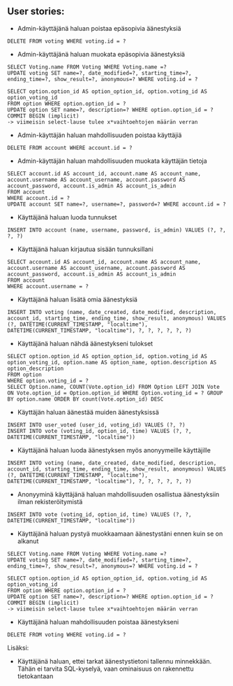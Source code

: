 ## User stories:

- Admin-käyttäjänä haluan poistaa epäsopivia äänestyksiä

```
DELETE FROM voting WHERE voting.id = ?

```


- Admin-käyttäjänä haluan muokata epäsopivia äänestyksiä

```
SELECT Voting.name FROM Voting WHERE Voting.name =?
UPDATE voting SET name=?, date_modified=?, starting_time=?, ending_time=?, show_result=?, anonymous=? WHERE voting.id = ?

SELECT option.option_id AS option_option_id, option.voting_id AS option_voting_id 
FROM option WHERE option.option_id = ?
UPDATE option SET name=?, description=? WHERE option.option_id = ?
COMMIT BEGIN (implicit)
-> viimeisin select-lause tulee x*vaihtoehtojen määrän verran
```

- Admin-käyttäjän haluan mahdollisuuden poistaa käyttäjiä

```
DELETE FROM account WHERE account.id = ?
```


- Admin-käyttäjän haluan mahdollisuuden muokata käyttäjän tietoja

```
SELECT account.id AS account_id, account.name AS account_name, account.username AS account_username, account.password AS account_password, account.is_admin AS account_is_admin 
FROM account 
WHERE account.id = ?
UPDATE account SET name=?, username=?, password=? WHERE account.id = ?

```

- Käyttäjänä haluan luoda tunnukset

```
INSERT INTO account (name, username, password, is_admin) VALUES (?, ?, ?, ?)

```

- Käyttäjänä haluan kirjautua sisään tunnuksillani

```
SELECT account.id AS account_id, account.name AS account_name, account.username AS account_username, account.password AS account_password, account.is_admin AS account_is_admin 
FROM account 
WHERE account.username = ?

```

- Käyttäjänä haluan lisätä omia äänestyksiä

```
INSERT INTO voting (name, date_created, date_modified, description, account_id, starting_time, ending_time, show_result, anonymous) VALUES (?, DATETIME(CURRENT_TIMESTAMP, "localtime"), DATETIME(CURRENT_TIMESTAMP, "localtime"), ?, ?, ?, ?, ?, ?)

```

- Käyttäjänä haluan nähdä äänestykseni tulokset

```
SELECT option.option_id AS option_option_id, option.voting_id AS option_voting_id, option.name AS option_name, option.description AS option_description 
FROM option 
WHERE option.voting_id = ?
SELECT Option.name, COUNT(Vote.option_id) FROM Option LEFT JOIN Vote ON Vote.option_id = Option.option_id WHERE Option.voting_id = ? GROUP BY option.name ORDER BY count(Vote.option_id) DESC

```


- Käyttäjän haluan äänestää muiden äänestyksissä

```
INSERT INTO user_voted (user_id, voting_id) VALUES (?, ?)
INSERT INTO vote (voting_id, option_id, time) VALUES (?, ?, DATETIME(CURRENT_TIMESTAMP, "localtime"))
```

- Käyttäjänä haluan luoda äänestyksen myös anonyymeille käyttäjille

```
INSERT INTO voting (name, date_created, date_modified, description, account_id, starting_time, ending_time, show_result, anonymous) VALUES (?, DATETIME(CURRENT_TIMESTAMP, "localtime"), DATETIME(CURRENT_TIMESTAMP, "localtime"), ?, ?, ?, ?, ?, ?)
```

- Anonyyminä käyttäjänä haluan mahdollisuuden osallistua äänestyksiin ilman rekisteröitymistä

```
INSERT INTO vote (voting_id, option_id, time) VALUES (?, ?, DATETIME(CURRENT_TIMESTAMP, "localtime"))
```


- Käyttäjänä haluan pystyä muokkaamaan äänestystäni ennen kuin se on alkanut

```
SELECT Voting.name FROM Voting WHERE Voting.name =?
UPDATE voting SET name=?, date_modified=?, starting_time=?, ending_time=?, show_result=?, anonymous=? WHERE voting.id = ?

SELECT option.option_id AS option_option_id, option.voting_id AS option_voting_id 
FROM option WHERE option.option_id = ?
UPDATE option SET name=?, description=? WHERE option.option_id = ?
COMMIT BEGIN (implicit)
-> viimeisin select-lause tulee x*vaihtoehtojen määrän verran

```

- Käyttäjänä haluan mahdollisuuden poistaa äänestykseni

```
DELETE FROM voting WHERE voting.id = ?
```

Lisäksi:
- Käyttäjänä haluan, ettei tarkat äänestystietoni tallennu minnekkään. 
Tähän ei tarvita SQL-kyselyä, vaan ominaisuus on rakennettu tietokantaan



